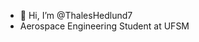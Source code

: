 - 👋 Hi, I’m @ThalesHedlund7
- Aerospace Engineering Student at UFSM
<!---
ThalesHedlund7/ThalesHedlund7 is a ✨ special ✨ repository because its `README.md` (this file) appears on your GitHub profile.
You can click the Preview link to take a look at your changes.
--->
